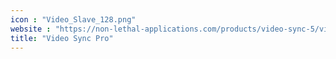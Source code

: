 ```yaml
---
icon : "Video_Slave_128.png"
website : "https://non-lethal-applications.com/products/video-sync-5/video-sync-5-pro"
title: "Video Sync Pro"
---
```

